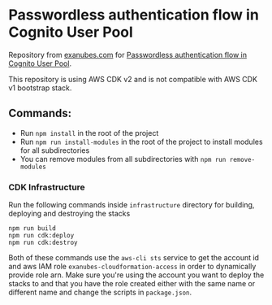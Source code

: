 # Passwordless authentication flow in Cognito User Pool

Repository from [exanubes.com](https://exanubes.com) for [Passwordless authentication flow in Cognito User Pool](https://exanubes.com/blog/passwordless-authentication-flow-in-cognito-user-pool).

This repository is using AWS CDK v2 and is not compatible with AWS CDK v1 bootstrap stack.

## Commands:

- Run `npm install` in the root of the project
- Run `npm run install-modules` in the root of the project to install modules for all subdirectories
- You can remove modules from all subdirectories with `npm run remove-modules`

### CDK Infrastructure

Run the following commands inside `infrastructure` directory for building, deploying and destroying the stacks

```
npm run build
npm run cdk:deploy
npm run cdk:destroy
```

Both of these commands use the `aws-cli sts` service to get the account id and aws IAM role `exanubes-cloudformation-access` in order to dynamically provide role arn. Make sure you're using the account you want to deploy the stacks to and that you have the role created either with the same name or different name and change the scripts in `package.json`.
